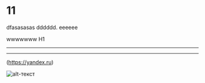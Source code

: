 # 11
dfasasasas
dddddd. eeeeee

wwwwwww H1
*********

********
(https://yandex.ru)

![alt-текст](http://splendid-magazine.md/wp-content/uploads/2015/06/Bankoboev.Ru_yaponskii_sad_plot_u_ozera.jpg "Необязательный титул")
